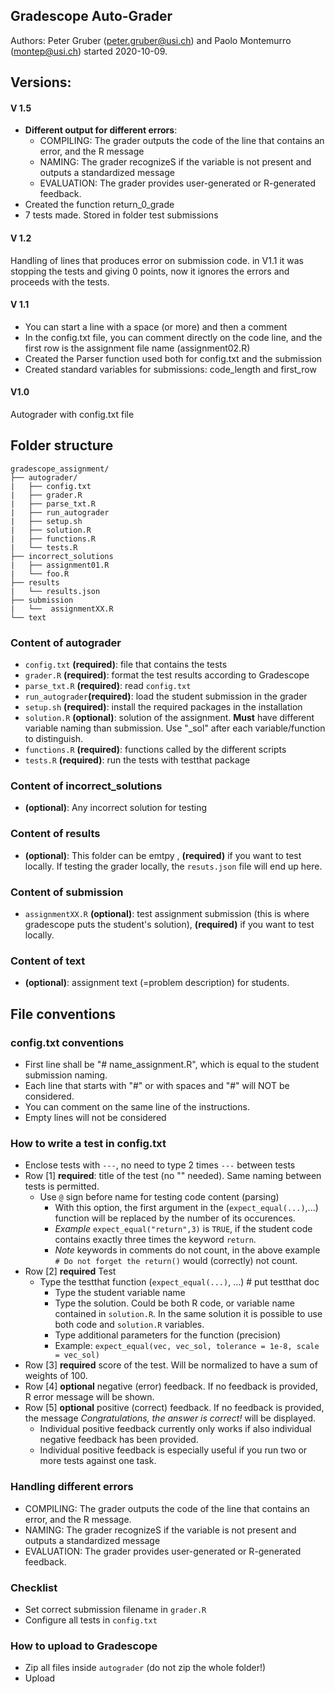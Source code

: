 ## Gradescope Auto-Grader
Authors: Peter Gruber (peter.gruber@usi.ch) and Paolo Montemurro (montep@usi.ch) started 2020-10-09.

## Versions:

#### V 1.5
- **Different output for different errors**:
	- COMPILING: The grader outputs the code of the line that contains an error, and the R message
	- NAMING: The grader recognizeS if the variable is not present and outputs a standardized message 
	- EVALUATION: The grader provides user-generated or R-generated feedback.
- Created the function return_0_grade
- 7 tests made. Stored in folder test submissions

#### V 1.2
Handling of lines that produces error on submission code. in V1.1 it was stopping the tests and giving 0 points, now it ignores the errors and proceeds with the tests.

#### V 1.1
-	You can start a line with a space (or more) and then a comment
-	In the config.txt file, you can comment directly on the code line, and the first row is the assignment file name (assignment02.R)
-	Created the Parser function used both for config.txt and the submission
-	Created standard variables for submissions: code_length and first_row

#### V1.0
Autograder with config.txt file

## Folder structure
```
gradescope_assignment/
├── autograder/
|	├── config.txt
|	├── grader.R
|	├── parse_txt.R
|	├── run_autograder
|	├── setup.sh
|	├── solution.R
|	├── functions.R
|	└── tests.R
├── incorrect_solutions
|	├── assignment01.R
|	└── foo.R
├── results
|	└── results.json
├── submission
|	└──  assignmentXX.R
└── text
```
### Content of autograder
- `config.txt` **(required)**: file that contains the tests
- `grader.R` **(required)**: format the test results according to Gradescope
- `parse_txt.R` **(required)**: read `config.txt`
- `run_autograder`**(required)**: load the student submission in the grader
- `setup.sh` **(required)**: install the required packages in the installation
- `solution.R` **(optional)**: solution of the assignment. **Must** have different variable naming than submission. Use "\_sol" after each variable/function to distinguish.
- `functions.R` **(required)**: functions called by the different scripts 
- `tests.R` **(required)**: run the tests with testthat package

### Content of incorrect_solutions
- **(optional)**: Any incorrect solution for testing

### Content of results
- **(optional)**: This folder can be emtpy , **(required)** if you want to test locally. If testing the grader locally, the `resuts.json` file will end up here.

### Content of submission
- `assignmentXX.R` **(optional)**: test assignment submission (this is where gradescope puts the student's solution), **(required)** if you want to test locally.

### Content of text
- **(optional)**: assignment text (=problem description) for students.


## File conventions
### config.txt conventions
- First line shall be "# name_assignment.R", which is equal to the student submission naming.
- Each line that starts with "#" or with spaces and "#" will NOT be considered.
- You can comment on the same line of the instructions.
- Empty lines will not be considered

### How to write a test in config.txt
- Enclose tests with `---`, no need to type 2 times `---` between tests
- Row [1] **required**: title of the test (no "" needed). Same naming between tests is permitted.
	- Use `@` sign before name for testing code content (parsing) 
		- With this option, the first argument in the   (`expect_equal(...)`,...) function will be replaced by the number of its occurences. 
		- *Example* `expect_equal("return",3)` is `TRUE`, if the student code contains exactly three times the keyword `return`.
		- *Note* keywords in comments do not count, in the above example `# Do not forget the return()` would (correctly) not count.
- Row [2] **required** Test
	- Type the testthat function (`expect_equal(...)`, ...) # put testthat doc
		- Type the student variable name 
		- Type the solution. Could be both R code, or variable name contained in `solution.R`. In the same solution it is possible to use both code and `solution.R` variables. 
		- Type additional parameters for the function (precision)
		- Example: `expect_equal(vec, vec_sol, tolerance = 1e-8, scale = vec_sol)`
- Row [3] **required** score of the test. Will be normalized to have a sum of weights of 100.
- Row [4] **optional** negative (error) feedback. If no feedback is provided, R error message will be shown.
- Row [5] **optional** positive (correct) feedback. If no feedback is provided, the message *Congratulations, the answer is correct!* will be displayed. 
	- Individual positive feedback currently only works if also individual negative feedback has been provided. 
	- Individual positive feedback is especially useful if you run two or more tests against one task.

### Handling different errors
- COMPILING: The grader outputs the code of the line that contains an error, and the R message.
- NAMING: The grader recognizeS if the variable is not present and outputs a standardized message 
- EVALUATION: The grader provides user-generated or R-generated feedback.


### Checklist
- Set correct submission filename in `grader.R`
- Configure all tests in `config.txt`

### How to upload to Gradescope
- Zip all files inside `autograder` (do not zip the whole folder!)
- Upload
